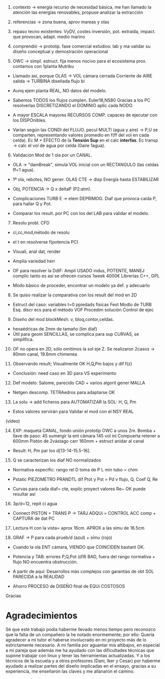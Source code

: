 1) contexto $\to$ energía recurso de necesidad básica,
   me han llamado la atención las energías renovables,
   propuse analizar la extracción

2) referencias $\to$ zona buena, aprov mareas y olas

3) repaso tecno existentes: VyDV, 
			    costes inversión, 
			    pot. extraída,
			    impact. que provocan,
			    adapt. medio marino
4) comprendió $\to$ prototip. fase comercial estudios: lab y ma
   validar su diseño conceptual y demostración operacional

5) OWC $\to$ simpl. estruct. fija
	     menos nocivo para el ecosistema
	     prox. contamos con 1planta Mutriku
- Llamado así, porque OLAS $\to$ VOL cámara cerrada
  Corriente de AIRE salida $\to$ TURBINA diseñada flujo bi

- Aunq ejem planta REAL, NO datos del modelo.

- Sabemos TODOS los flujos cumplen. Euler18,NS80
Gracias a los PC resolverlas DISCRETIZANDO el DOMINIO aplic cada NODO.

- A mayor ESCALA mayores RECURSOS COMP. capaces de ejecutar con los DISPOnibles.

- Varían según las CONDI del FLUJO. 
pecul MULTI (agua y aire) $\to$ P,U se comparten, representando valores promedio en f(ff del vol en cada celda).
Ec M + EFECTO de la **Tensión Sup** en el calc **interfas**.
Ec transp $\to$ calc el vol de agua por celda (0aire 1agua).

6) Validación Mod de 1 ola por un CANAL.

- OLA $\to$ "damBreak", simula VOL inicial con un RECTANGULO (las celdas ff=1 agua).

- 1ª ola, rebotes, NO gener. OLAS CTE $\to$ disp Energía hasta ESTABILIZAR

- Obj, POTENCIA $\to$ Q x deltaP (P2:atm).

- Complicaciones TURB E $\to$ elem DEPRIMOG. Diaf que provoca caida P, para hallar Q y Pot.

- Comparar los result. por PC con los del LAB para validar el modelo.

7) Resolu probl. CFD
- ci,cc,mod,método de resolu
- el t en resolverse f(potencia PC)
- Visuali, anal dat, render

- Amplia variedad herr

- OF para resolver la DdlF: Ampli USADO indus, POTENTE, MANEJ complic
tanto es así se ofrecen cursos 1week 4000€
Librerías C++, GPL

- Modo básico de proceder, encontrar un modelo ya def. y adecuarlo

8) Se quiso realizar la comparativa con los result del mod en 2D
- Estruct del caso: variables t=0
		    ppiedads físicas
		    Fext
		    Modlo de TURB
		    Esq. discr ecs para el método VOF
		    Procedim solución
		    Control de ejec

9) Diseño del mod blockMesh: v, bloq,contor,celdas.
- hexaédricas de 2mm de tamaño (lim diaf)
- Útil para geom SENCILLAS, se complica para sup CURVAS, se simplifica.

10) OF no opera en 2D, sólo omitimos la sol eje Z.
Se realizaron 2casos $\to$ 80mm canal, 19.6mm chimenea

11) Observando result; Visualmente OK
		       H,Q,Pm bajos y dif f(z)
- Conclusión: need caso en 3D para VS experimento

12) Def modelo: Salome, parecido CAD + varios algorit gener MALLA

- Netgen descomp. TETRAedros para adaptarse OK

13) La solu $\to$ add ficheros para AUTOMATIZAR la SOL: H, Q, Pm

- Estos valores servirán para Validar el mod con el NSY REAL

(video)

14) EXP: maqueta CANAL, fondo unión prototip OWC a unos 2m.
	 Bomba + llave de paso: 45 sumergir la ent cámara
				145 vol ini
	 Compuerta retener a 600mm
	 Pistón de 2vástago carr 160mm + estruct anidar al canal

- Result: H, Pm par los d[13-14-15.5-16].

15) Q se caracterizan los diaf NO normalizados

- Normativa especific: rango rel D
			toma de P
			L min tubo = chim
- Pstatic PIEZOMETRO
PRANDTL dif Ptot y Pst = Pd
v flujo, Q, Coef Q, Re

- Curvas para cada diaf= cte, explic proyect valores Re~ OK puede resultar así

16) 3p/d=12, repit ci agua

- Connect PISTON + TRANS P $\to$ TARJ ADQUi = CONTROL ACC comp + CAPTURA de dat PC

17) Lectura H con la vista= aprox 16cm. APROX a las simu de 16.5cm

18) GRAF $\to$ P para cada prueb/d (azul) + simu (rojo)
- Cuando la ola ENT cámara, VIENDO que COINCIDEN bastant OK.

- Potencia y TAB: errores P,Q,Pot (d16 BAD, fuera del rango normativa + flujo NO encuentra obstrucción.

- A partir de aquí: Desarrollos más complejos con garantías de obt SOL PARECIDA a la REALIDAD

- Ahorro PROCESO de DISEÑO final de EQUi COSTOSOS

Gracias

Agradecimientos
===============
Sé que este trabajo podía haberme llevado menos tiempo pero reconozco que la falta de un compañero la he notado enormemente, por ello:
Quería agradecer a mi tutor el haberse involucrado en mi proyecto más de lo estrictamente necesario.
A mi familia por aguantar mis altibajos, en especial a mi pareja que además me ha ayudado con las dificultades técnicas que supone trabajar con linux y tener las herramientas actualizadas.
Y a los técnicos de la escuela y a otros profesores (Dani, Iker y Cesar) por haberme ayudado a realizar partes del diseño implicadas en el ensayo, gracias a su experiencia, me enseñaron las claves y me allanaron el camino.


